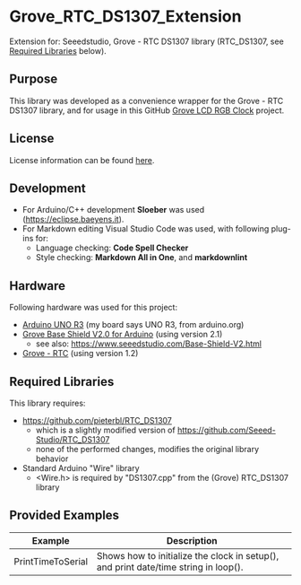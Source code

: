 # Grove\_RTC\_DS1307\_Extension

Extension for: Seeedstudio, Grove - RTC DS1307 library
(RTC\_DS1307, see [Required Libraries](#required-libraries) below).

## Purpose

This library was developed as a convenience wrapper for the Grove - RTC DS1307 library, and for usage in this GitHub [Grove LCD RGB Clock](https://github.com/pieterbl/Grove_LCD_RGB_Clock) project.

## License

License information can be found [here](./LICENSE.md).

## Development

- For Arduino/C++ development **Sloeber** was used (<https://eclipse.baeyens.it>).
- For Markdown editing Visual Studio Code was used, with following plug-ins for:
  - Language checking: **Code Spell Checker**
  - Style checking: **Markdown All in One**, and **markdownlint**

## Hardware

Following hardware was used for this project:

- [Arduino UNO R3](https://www.seeedstudio.com/Arduino-Uno-Rev3-p-2995.html) (my board says UNO R3, from arduino.org)
- [Grove Base Shield V2.0 for Arduino](http://wiki.seeedstudio.com/Base_Shield_V2/) (using version 2.1)
  - see also: <https://www.seeedstudio.com/Base-Shield-V2.html>
- [Grove - RTC](http://wiki.seeedstudio.com/Grove-RTC/) (using version 1.2)

## Required Libraries

This library requires:

- <https://github.com/pieterbl/RTC_DS1307>
  - which is a slightly modified version of <https://github.com/Seeed-Studio/RTC_DS1307>
  - none of the performed changes, modifies the original library behavior
- Standard Arduino "Wire" library
  - \<Wire.h\> is required by "DS1307.cpp" from the (Grove) RTC\_DS1307 library

## Provided Examples

| Example | Description |
| ------- | ----------- |
| PrintTimeToSerial | Shows how to initialize the clock in setup(), and print date/time string in loop(). |
